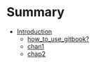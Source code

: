 # Summary

* [Introduction](README.md)
  * [how\_to\_use\_gitbook?](howtousegitbook.md)
  * [chan1](chan1md.md)
  * [chap2](chap2md.md)



